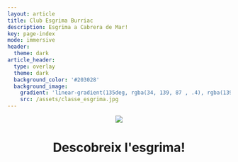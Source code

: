 ```yaml
---
layout: article
title: Club Esgrima Burriac
description: Esgrima a Cabrera de Mar!
key: page-index
mode: immersive
header:
  theme: dark
article_header:
  type: overlay
  theme: dark
  background_color: '#203028'
  background_image:
    gradient: 'linear-gradient(135deg, rgba(34, 139, 87 , .4), rgba(139, 34, 139, .4))'
    src: /assets/classe_esgrima.jpg
---
```


<div style="text-align:center"><img src=https://esgrima-burriac.github.io/assets/images/logo/esgrima_burriac.png></div>

<h1 style="text-align:center">Descobreix l'esgrima!</h1>
